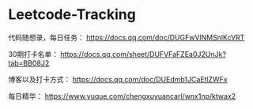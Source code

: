 # Leetcode-Tracking

代码随想录，每日任务：
https://docs.qq.com/doc/DUGFwVlNMSnlKcVRT

30期打卡名单：
https://docs.qq.com/sheet/DUFVFaFZEa0J2UnJk?tab=BB08J2 

博客以及打卡方式：
https://docs.qq.com/doc/DUEdmb1JCaEtlZWFx 

每日精华：
https://www.yuque.com/chengxuyuancarl/wnx1np/ktwax2
